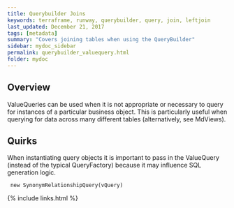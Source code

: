 ```yaml
---
title: Querybuilder Joins
keywords: terraframe, runway, querybuilder, query, join, leftjoin
last_updated: December 21, 2017
tags: [metadata]
summary: "Covers joining tables when using the QueryBuilder"
sidebar: mydoc_sidebar
permalink: querybuilder_valuequery.html
folder: mydoc
---
```


## Overview

ValueQueries can be used when it is not appropriate or necessary to query for instances of a particular business object. This is particularly useful when querying for data across many different tables (alternatively, see MdViews).

## Quirks

When instantiating query objects it is important to pass in the ValueQuery (instead of the typical QueryFactory) because it may influence SQL generation logic.

```  new SynonymRelationshipQuery(vQuery) ```


{% include links.html %}
